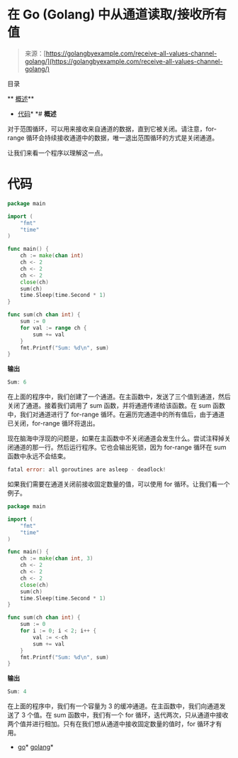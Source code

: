 <!--yml

category: 未分类

日期：2024-10-13 06:24:46

-->

# 在 Go (Golang) 中从通道读取/接收所有值

> 来源：[https://golangbyexample.com/receive-all-values-channel-golang/](https://golangbyexample.com/receive-all-values-channel-golang/)

目录

**   [概述](#Overview "Overview")**

+   [代码](#Code "Code")*  *# **概述**

对于范围循环，可以用来接收来自通道的数据，直到它被关闭。请注意，for-range 循环会持续接收通道中的数据，唯一退出范围循环的方式是关闭通道。

让我们来看一个程序以理解这一点。

# **代码**

```go
package main

import (
	"fmt"
	"time"
)

func main() {
	ch := make(chan int)
	ch <- 2
	ch <- 2
	ch <- 2
	close(ch)
	sum(ch)
	time.Sleep(time.Second * 1)
}

func sum(ch chan int) {
	sum := 0
	for val := range ch {
		sum += val
	}
	fmt.Printf("Sum: %d\n", sum)
}
```

**输出**

```go
Sum: 6
```

在上面的程序中，我们创建了一个通道。在主函数中，发送了三个值到通道，然后关闭了通道。接着我们调用了 sum 函数，并将通道传递给该函数。在 sum 函数中，我们对通道进行了 for-range 循环。在遍历完通道中的所有值后，由于通道已关闭，for-range 循环将退出。

现在脑海中浮现的问题是，如果在主函数中不关闭通道会发生什么。尝试注释掉关闭通道的那一行。然后运行程序。它也会输出死锁，因为 for-range 循环在 sum 函数中永远不会结束。

```go
fatal error: all goroutines are asleep - deadlock!
```

如果我们需要在通道关闭前接收固定数量的值，可以使用 for 循环。让我们看一个例子。

```go
package main

import (
    "fmt"
    "time"
)

func main() {
    ch := make(chan int, 3)
    ch <- 2
    ch <- 2
    ch <- 2
    close(ch)
    sum(ch)
    time.Sleep(time.Second * 1)
}

func sum(ch chan int) {
    sum := 0
    for i := 0; i < 2; i++ {
        val := <-ch
        sum += val
    }
    fmt.Printf("Sum: %d\n", sum)
}
```

**输出**

```go
Sum: 4
```

在上面的程序中，我们有一个容量为 3 的缓冲通道。在主函数中，我们向通道发送了 3 个值。在 sum 函数中，我们有一个 for 循环，迭代两次，只从通道中接收两个值并进行相加。只有在我们想从通道中接收固定数量的值时，for 循环才有用。

+   [go](https://golangbyexample.com/tag/go/)*   [golang](https://golangbyexample.com/tag/golang/)*
